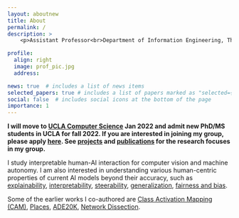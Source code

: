 ```yaml
---
layout: aboutnew
title: About
permalink: /
description: >
    <p>Assistant Professor<br>Department of Information Engineering, The Chinese University of Hong Kong<br>Office: Room 717, Ho Sin-Hang Engineering Building</p>

profile:
  align: right
  image: prof_pic.jpg
  address: 

news: true  # includes a list of news items
selected_papers: true # includes a list of papers marked as "selected={true}"
social: false  # includes social icons at the bottom of the page
importance: 1
---
```


<b>I will move to <a href="https://www.cs.ucla.edu/">UCLA Computer Science</a> Jan 2022 and admit new PhD/MS students in UCLA for fall 2022. If you are interested in joining my group, please apply <a href="https://www.cs.ucla.edu/graduate-admissions/">here</a>. See <a href="projects/">projects</a> and <a href="publications">publications</a> for the research focuses in my group. </b>

I study interpretable human-AI interaction for computer vision and machine autonomy. I am also interested in understanding various human-centric properties of current AI models beyond their accuracy, such as <a href="http://cnnlocalization.csail.mit.edu/">explainability</a>, <a href="http://netdissect.csail.mit.edu/">interpretability</a>, <a href="https://genforce.github.io/higan/">steerability</a>, <a href="https://decisionforce.github.io/pgdrive/">generalization</a>, <a href="https://genforce.github.io/fairgen/">fairness and bias</a>. 

Some of the earlier works I co-authored are <a href="http://cnnlocalization.csail.mit.edu/">Class Activation Mapping (CAM)</a>, <a href="http://places2.csail.mit.edu/">Places</a>, <a href="https://groups.csail.mit.edu/vision/datasets/ADE20K/">ADE20K</a>, <a href="http://netdissect.csail.mit.edu/">Network Dissection</a>. 


